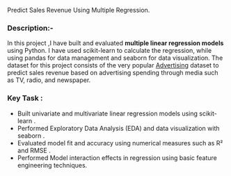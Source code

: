 
Predict Sales Revenue Using Multiple Regression.

### Description:-

In this project ,I have built and evaluated **multiple linear regression models** using Python. I have used scikit-learn to calculate the regression, while using pandas for data management and seaborn for data visualization. The dataset for this project consists of the very popular [Advertising](%28https://www.kaggle.com/ishaanv/ISLR-Auto#Advertising.csv%29) dataset to predict sales revenue based on advertising spending through media such as TV, radio, and newspaper.

### Key Task : 
 - Built univariate and multivariate linear regression models using scikit-learn .
 - Performed Exploratory Data Analysis (EDA) and data visualization with seaborn .
 - Evaluated model fit and accuracy using numerical measures such as R² and RMSE .
 - Performed Model interaction effects in regression using basic feature engineering techniques.





